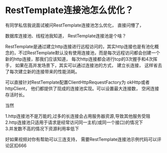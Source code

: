 # RestTemplate连接池怎么优化？

有同学私信我说面试被问RestTemplate连接池怎么优化， 直接问懵了，

数据库连接池、线程池我知道， RestTemplate连接池是个啥？

RestTemplate是通过建立http连接进行远程访问的，其实http连接也是有池化概念的，不过RestTemplate默认没有使用连接池，而是每次远程访问都会创建一个新的http连接，那我们应该知道， 每次http连接都会进行tcp的3次握手和4次挥手，  如果在高并发场景下，其实可以通过连接池的方式， 建立长连接， 这样省去了每次建立新的连接带来的性能消耗。

 可以直接针对RestTemplate配置ClientHttpRequestFactory为 okHttp或者httpClient， 他们都提供了现成的连接池实现。可以设置最大连接数， 空闲连接存活时长。  

当然

1.http连接池不是万能的,过多的长连接会占用服务器资源,导致其他服务受阻  
2.http连接池只适用于请求是经常访问同一主机(或同一个接口)的情况下  
3.并发数不高的情况下资源利用率低下

好如果视频对你有帮助可以三连支持， 需要RestTemplate连接池示例代码可以评论区扣666
